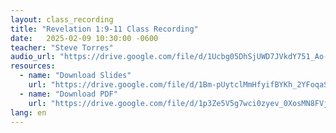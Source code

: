 ```yaml
---
layout: class_recording
title: "Revelation 1:9-11 Class Recording"
date:   2025-02-09 10:30:00 -0600
teacher: "Steve Torres"
audio_url: "https://drive.google.com/file/d/1Ucbg05DhSjUWD7JVkdY751_Ao-F45SfA/preview"
resources:
  - name: "Download Slides"
    url: "https://drive.google.com/file/d/1Bm-pUytclMmHfyifBYKh_2YFoqaSIao4VIYKpveFFkE/view"
  - name: "Download PDF"
    url: "https://drive.google.com/file/d/1p3Ze5V5g7wci0zyev_0XosMN8FVjSjr-/view"
lang: en
---
```

